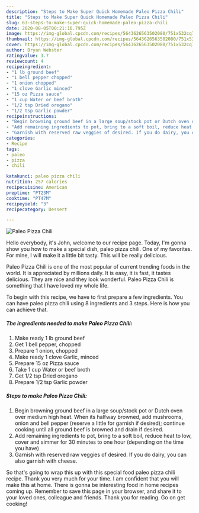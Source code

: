 ```yaml
---
description: "Steps to Make Super Quick Homemade Paleo Pizza Chili"
title: "Steps to Make Super Quick Homemade Paleo Pizza Chili"
slug: 63-steps-to-make-super-quick-homemade-paleo-pizza-chili
date: 2020-08-05T00:21:10.795Z
image: https://img-global.cpcdn.com/recipes/5643626563502080/751x532cq70/paleo-pizza-chili-recipe-main-photo.jpg
thumbnail: https://img-global.cpcdn.com/recipes/5643626563502080/751x532cq70/paleo-pizza-chili-recipe-main-photo.jpg
cover: https://img-global.cpcdn.com/recipes/5643626563502080/751x532cq70/paleo-pizza-chili-recipe-main-photo.jpg
author: Bryan Webster
ratingvalue: 3.7
reviewcount: 4
recipeingredient:
- "1 lb ground beef"
- "1 bell pepper chopped"
- "1 onion chopped"
- "1 clove Garlic minced"
- "15 oz Pizza sauce"
- "1 cup Water or beef broth"
- "1/2 tsp Dried oregano"
- "1/2 tsp Garlic powder"
recipeinstructions:
- "Begin browning ground beef in a large soup/stock pot or Dutch oven over medium high heat. When its halfway browned, add mushrooms, onion and bell pepper (reserve a little for garnish if desired); continue cooking until all ground beef is browned and drain if desired."
- "Add remaining ingredients to pot, bring to a soft boil, reduce heat to low, cover and simmer for 30 minutes to one hour (depending on the time you have)"
- "Garnish with reserved raw veggies of desired. If you do dairy, you can also garnish with cheese."
categories:
- Recipe
tags:
- paleo
- pizza
- chili

katakunci: paleo pizza chili 
nutrition: 257 calories
recipecuisine: American
preptime: "PT23M"
cooktime: "PT47M"
recipeyield: "3"
recipecategory: Dessert

---
```



![Paleo Pizza Chili](https://img-global.cpcdn.com/recipes/5643626563502080/751x532cq70/paleo-pizza-chili-recipe-main-photo.jpg)

Hello everybody, it's John, welcome to our recipe page. Today, I'm gonna show you how to make a special dish, paleo pizza chili. One of my favorites. For mine, I will make it a little bit tasty. This will be really delicious.



Paleo Pizza Chili is one of the most popular of current trending foods in the world. It is appreciated by millions daily. It is easy, it is fast, it tastes delicious. They are nice and they look wonderful. Paleo Pizza Chili is something that I have loved my whole life.


To begin with this recipe, we have to first prepare a few ingredients. You can have paleo pizza chili using 8 ingredients and 3 steps. Here is how you can achieve that.

##### The ingredients needed to make Paleo Pizza Chili:

1. Make ready 1 lb ground beef
1. Get 1 bell pepper, chopped
1. Prepare 1 onion, chopped
1. Make ready 1 clove Garlic, minced
1. Prepare 15 oz Pizza sauce
1. Take 1 cup Water or beef broth
1. Get 1/2 tsp Dried oregano
1. Prepare 1/2 tsp Garlic powder




##### Steps to make Paleo Pizza Chili:

1. Begin browning ground beef in a large soup/stock pot or Dutch oven over medium high heat. When its halfway browned, add mushrooms, onion and bell pepper (reserve a little for garnish if desired); continue cooking until all ground beef is browned and drain if desired.
1. Add remaining ingredients to pot, bring to a soft boil, reduce heat to low, cover and simmer for 30 minutes to one hour (depending on the time you have)
1. Garnish with reserved raw veggies of desired. If you do dairy, you can also garnish with cheese.




So that's going to wrap this up with this special food paleo pizza chili recipe. Thank you very much for your time. I am confident that you will make this at home. There is gonna be interesting food in home recipes coming up. Remember to save this page in your browser, and share it to your loved ones, colleague and friends. Thank you for reading. Go on get cooking!
